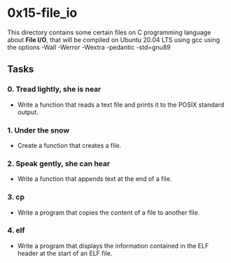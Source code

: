# 0x15-file_io
This directory contains some certain files on C programming language about **File I/O**, that will be compiled on Ubuntu 20.04 LTS using gcc using the options -Wall -Werror -Wextra -pedantic -std=gnu89

## Tasks
### 0. Tread lightly, she is near
- Write a function that reads a text file and prints it to the POSIX standard output.

### 1. Under the snow
- Create a function that creates a file.

### 2. Speak gently, she can hear
- Write a function that appends text at the end of a file.

### 3. cp
- Write a program that copies the content of a file to another file.

### 4. elf
- Write a program that displays the information contained in the ELF header at the start of an ELF file.
